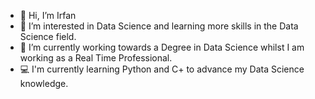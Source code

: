- 👋 Hi, I’m Irfan
- 👀 I’m interested in Data Science and learning more skills in the Data Science field.
- 🌱 I’m currently working towards a Degree in Data Science whilst I am working as a Real Time Professional.
- 💻 I'm currently learning Python and C+ to advance my Data Science knowledge.

